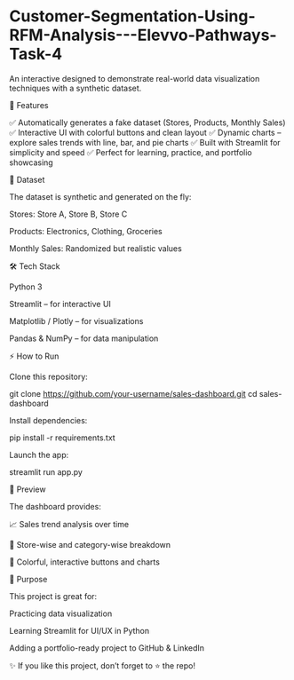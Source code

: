 # Customer-Segmentation-Using-RFM-Analysis---Elevvo-Pathways-Task-4

An interactive designed to demonstrate real-world data visualization techniques with a synthetic dataset.

🚀 Features

✅ Automatically generates a fake dataset (Stores, Products, Monthly Sales)
✅ Interactive UI with colorful buttons and clean layout
✅ Dynamic charts – explore sales trends with line, bar, and pie charts
✅ Built with Streamlit for simplicity and speed
✅ Perfect for learning, practice, and portfolio showcasing

📂 Dataset

The dataset is synthetic and generated on the fly:

Stores: Store A, Store B, Store C

Products: Electronics, Clothing, Groceries

Monthly Sales: Randomized but realistic values

🛠️ Tech Stack

Python 3

Streamlit – for interactive UI

Matplotlib / Plotly – for visualizations

Pandas & NumPy – for data manipulation

⚡ How to Run

Clone this repository:

git clone https://github.com/your-username/sales-dashboard.git
cd sales-dashboard


Install dependencies:

pip install -r requirements.txt


Launch the app:

streamlit run app.py

🌟 Preview

The dashboard provides:

📈 Sales trend analysis over time

🏬 Store-wise and category-wise breakdown

🎨 Colorful, interactive buttons and charts

🎯 Purpose

This project is great for:

Practicing data visualization

Learning Streamlit for UI/UX in Python

Adding a portfolio-ready project to GitHub & LinkedIn

✨ If you like this project, don’t forget to ⭐ the repo!
